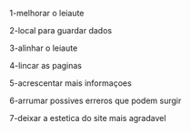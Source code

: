 1-melhorar o leiaute

2-local para guardar dados

3-alinhar o leiaute

4-lincar as paginas

5-acrescentar mais informaçoes

6-arrumar possives erreros que podem surgir

7-deixar a estetica do site mais agradavel
